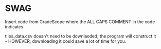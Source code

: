 # SWAG

Insert code from GradeScope where the ALL CAPS COMMENT in the code indicates

tiles_data.csv doesn't need to be downlaoded; the program will construct it - HOWEVER, downloading it could save a lot of time for you.
